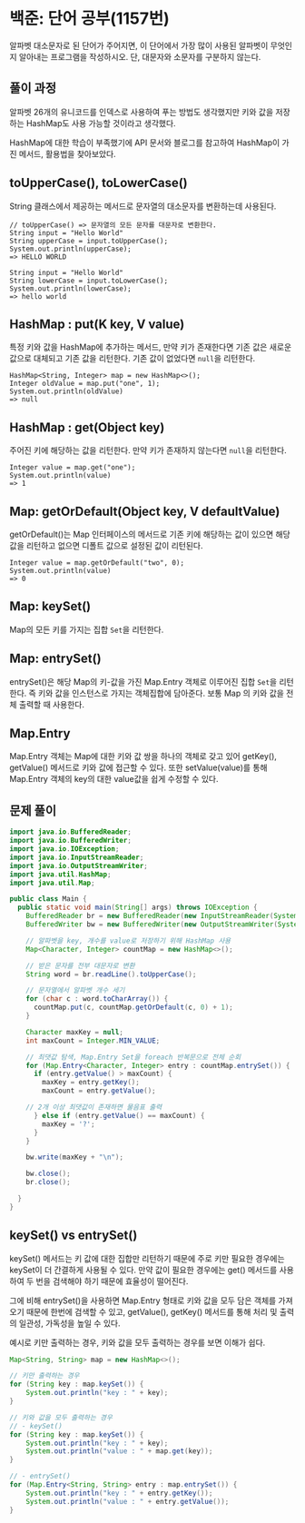 # 백준: 단어 공부(1157번)
알파벳 대소문자로 된 단어가 주어지면, 이 단어에서 가장 많이 사용된 알파벳이 무엇인지 알아내는 프로그램을 작성하시오. 단, 대문자와 소문자를 구분하지 않는다.

## 풀이 과정
알파벳 26개의 유니코드를 인덱스로 사용하여 푸는 방법도 생각했지만 키와 값을 저장하는 HashMap도 사용 가능할 것이라고 생각했다. 

HashMap에 대한 학습이 부족했기에 API 문서와 블로그를 참고하여 HashMap이 가진 메서드, 활용법을 찾아보았다. 

## toUpperCase(), toLowerCase()
String 클래스에서 제공하는 메서드로 문자열의 대소문자를 변환하는데 사용된다. 
```
// toUpperCase() => 문자열의 모든 문자를 대문자로 변환한다.
String input = "Hello World"
String upperCase = input.toUpperCase();
System.out.println(upperCase);
=> HELLO WORLD

String input = "Hello World"
String lowerCase = input.toLowerCase();
System.out.println(lowerCase);
=> hello world
```

## HashMap : put(K key, V value)
특정 키와 값을 HashMap에 추가하는 메서드, 만약 키가 존재한다면 기존 값은 새로운 값으로 대체되고 기존 값을 리턴한다. 기존 값이 없었다면 `null`을 리턴한다. 
```
HashMap<String, Integer> map = new HashMap<>();
Integer oldValue = map.put("one", 1);
System.out.println(oldValue)
=> null
```

## HashMap : get(Object key)
주어진 키에 해당하는 값을 리턴한다. 만약 키가 존재하지 않는다면 `null`을 리턴한다. 
```
Integer value = map.get("one");
System.out.println(value)
=> 1
```

## Map: getOrDefault(Object key, V defaultValue)
getOrDefault()는 Map 인터페이스의 메서드로 기존 키에 해당하는 값이 있으면 해당 값을 리턴하고 없으면 디폴트 값으로 설정된 값이 리턴된다. 
```
Integer value = map.getOrDefault("two", 0);
System.out.println(value)
=> 0
```

## Map: keySet()
Map의 모든 키를 가지는 집합 `Set`을 리턴한다. 

## Map: entrySet()
entrySet()은 해당 Map의 키-값을 가진 Map.Entry 객체로 이루어진 집합 `Set`을 리턴한다. 
즉 키와 값을 인스턴스로 가지는 객체집합에 담아준다. 보통 Map 의 키와 값을 전체 출력할 때 사용한다. 

## Map.Entry
Map.Entry 객체는 Map에 대한 키와 값 쌍을 하나의 객체로 갖고 있어 getKey(), getValue() 메서드로 키와 값에 접근할 수 있다. 또한 setValue(value)를 통해 Map.Entry 객체의 key의 대한 value값을 쉽게 수정할 수 있다. 

## 문제 풀이
```java
import java.io.BufferedReader;
import java.io.BufferedWriter;
import java.io.IOException;
import java.io.InputStreamReader;
import java.io.OutputStreamWriter;
import java.util.HashMap;
import java.util.Map;

public class Main {
  public static void main(String[] args) throws IOException {
    BufferedReader br = new BufferedReader(new InputStreamReader(System.in));
    BufferedWriter bw = new BufferedWriter(new OutputStreamWriter(System.out));

    // 알파벳을 key, 개수를 value로 저장하기 위해 HashMap 사용
    Map<Character, Integer> countMap = new HashMap<>();

    // 받은 문자를 전부 대문자로 변환
    String word = br.readLine().toUpperCase();

    // 문자열에서 알파벳 개수 세기
    for (char c : word.toCharArray()) {
      countMap.put(c, countMap.getOrDefault(c, 0) + 1);
    }

    Character maxKey = null;
    int maxCount = Integer.MIN_VALUE;

    // 최댓값 탐색, Map.Entry Set을 foreach 반복문으로 전체 순회
    for (Map.Entry<Character, Integer> entry : countMap.entrySet()) {
      if (entry.getValue() > maxCount) {
        maxKey = entry.getKey();
        maxCount = entry.getValue();

    // 2개 이상 최댓값이 존재하면 물음표 출력
      } else if (entry.getValue() == maxCount) {
        maxKey = '?';
      }
    }

    bw.write(maxKey + "\n");

    bw.close();
    br.close();

  }
}
```

## keySet() vs entrySet()
keySet() 메서드는 키 값에 대한 집합만 리턴하기 때문에 주로 키만 필요한 경우에는 keySet이 더 간결하게 사용될 수 있다. 만약 값이 필요한 경우에는 get() 메서드를 사용하여 두 번을 검색해야 하기 때문에 효율성이 떨어진다. 

그에 비해 entrySet()을 사용하면 Map.Entry 형태로 키와 값을 모두 담은 객체를 가져오기 때문에 한번에 검색할 수 있고, getValue(), getKey() 메서드를 통해 처리 및 출력의 일관성, 가독성을 높일 수 있다.

예시로 키만 출력하는 경우, 키와 값을 모두 출력하는 경우를 보면 이해가 쉽다. 
```Java
Map<String, String> map = new HashMap<>();

// 키만 출력하는 경우        
for (String key : map.keySet()) {
    System.out.println("key : " + key);
}

// 키와 값을 모두 출력하는 경우
// - keySet()
for (String key : map.keySet()) {
    System.out.println("key : " + key);
    System.out.println("value : " + map.get(key));
}

// - entrySet()
for (Map.Entry<String, String> entry : map.entrySet()) {
    System.out.println("key : " + entry.getKey());
    System.out.println("value : " + entry.getValue());
}
```









